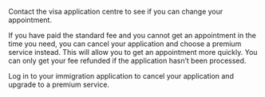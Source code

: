 
Contact the visa application centre to see if you can change your appointment.

If you have paid the standard fee and you cannot get an appointment in the time you need, you can cancel your application and choose a premium service instead. This will allow you to get an appointment more quickly. You can only get your fee refunded if the application hasn’t been processed.

Log in to your immigration application to cancel your application and upgrade to a premium service.
